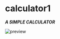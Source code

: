 
# calculator1
<html>
<body>
  <i><strong>A SIMPLE CALCULATOR</strong></i>
</body>
</html>

![preview](https://user-images.githubusercontent.com/84672744/119305584-8bade100-bc86-11eb-81e5-11c7fa0a38d1.gif)






